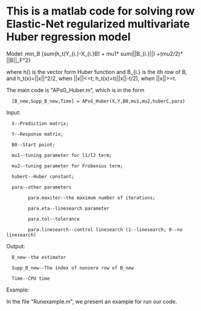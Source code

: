 # This is a matlab code for solving row Elastic-Net regularized multivariate Huber regression model 
 
 Model: 
         min_B {sum(h_t(Y_{i.}-X_{i.}B) + mu1* sum(||B_{i.}||) +(mu2/2)* ||B||_F^2}
 
 where h() is the vector form Huber function and B_{i.} is the ith row of B, and h_t(x)=||x||^2/2, when ||x||<=t; h_t(x)=t(||x||-t/2), when ||x||>=t.
 
 The main code is "APsG_Huber.m", which is in the form 
      
      [B_new,Supp_B_new,Time] = APsG_Huber(X,Y,B0,mu1,mu2,huberC,para)

Input:
      
      X--Prediction matrix;
      
      Y--Response matrix;
      
      B0--Start point;
      
      mu1--tuning parameter for l1/l2 term;
      
      mu2--tuning parameter for Frobenius term;
      
      huberC--Huber constant;
      
      para--other parameters 
          
            para.maxiter--the maximum number of iterations;
          
            para.eta--linesearch parameter
          
            para.tol--tolerance
          
            para.linesearch--control linesearch (1--linesearch; 0--no linesearch)

Output:
      
      B_new--the estimator
      
      Supp_B_new--The index of nonzero row of B_new
      
      Time--CPU time

Example:

In the file "Runexample.m", we present an example for run our code.
